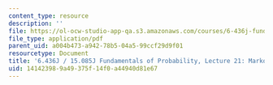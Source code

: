 ```yaml
---
content_type: resource
description: ''
file: https://ol-ocw-studio-app-qa.s3.amazonaws.com/courses/6-436j-fundamentals-of-probability-fall-2018/141423989a49375f14f0a44940d81e67_MIT6_436JF18_lec21.pdf
file_type: application/pdf
parent_uid: a004b473-a942-78b5-04a5-99ccf29d9f01
resourcetype: Document
title: '6.436J / 15.085J Fundamentals of Probability, Lecture 21: Markov Chains I'
uid: 14142398-9a49-375f-14f0-a44940d81e67
---
```

